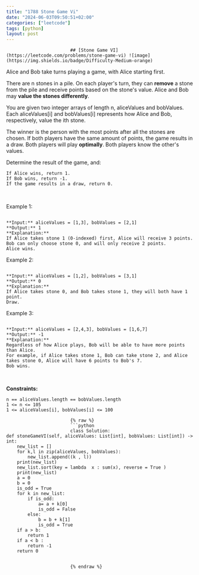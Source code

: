 ```yaml
---
title: "1788 Stone Game Vi"
date: "2024-06-03T09:50:51+02:00"
categories: ["leetcode"]
tags: [python]
layout: post
---
```



                            ## [Stone Game VI](https://leetcode.com/problems/stone-game-vi) ![image](https://img.shields.io/badge/Difficulty-Medium-orange)

Alice and Bob take turns playing a game, with Alice starting first.

There are n stones in a pile. On each player's turn, they can **remove** a stone from the pile and receive points based on the stone's value. Alice and Bob may **value the stones differently**.

You are given two integer arrays of length n, aliceValues and bobValues. Each aliceValues[i] and bobValues[i] represents how Alice and Bob, respectively, value the ith stone.

The winner is the person with the most points after all the stones are chosen. If both players have the same amount of points, the game results in a draw. Both players will play **optimally**. Both players know the other's values.

Determine the result of the game, and:

	If Alice wins, return 1.
	If Bob wins, return -1.
	If the game results in a draw, return 0.

 

Example 1:

```

**Input:** aliceValues = [1,3], bobValues = [2,1]
**Output:** 1
**Explanation:**
If Alice takes stone 1 (0-indexed) first, Alice will receive 3 points.
Bob can only choose stone 0, and will only receive 2 points.
Alice wins.

```

Example 2:

```

**Input:** aliceValues = [1,2], bobValues = [3,1]
**Output:** 0
**Explanation:**
If Alice takes stone 0, and Bob takes stone 1, they will both have 1 point.
Draw.

```

Example 3:

```

**Input:** aliceValues = [2,4,3], bobValues = [1,6,7]
**Output:** -1
**Explanation:**
Regardless of how Alice plays, Bob will be able to have more points than Alice.
For example, if Alice takes stone 1, Bob can take stone 2, and Alice takes stone 0, Alice will have 6 points to Bob's 7.
Bob wins.

```

 

**Constraints:**

	n == aliceValues.length == bobValues.length
	1 <= n <= 105
	1 <= aliceValues[i], bobValues[i] <= 100

                            {% raw %}
                            ```python
                            class Solution:
    def stoneGameVI(self, aliceValues: List[int], bobValues: List[int]) -> int:
        new_list = []
        for k,l in zip(aliceValues, bobValues):
            new_list.append((k , l))
        print(new_list)
        new_list.sort(key = lambda  x : sum(x), reverse = True )
        print(new_list)
        a = 0
        b = 0
        is_odd = True
        for k in new_list:
            if is_odd:
                a= a + k[0]
                is_odd = False
            else:
                b = b + k[1]
                is_odd = True
        if a > b:
            return 1
        if a < b :
            return -1
        return 0

        
                            {% endraw %}
                            